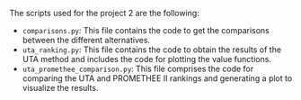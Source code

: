The scripts used for the project 2 are the following:
* `comparisons.py`: This file contains the code to get the comparisons between the different alternatives.
* `uta_ranking.py`: This file contains the code to obtain the results of the UTA method and includes the code for 
plotting the value functions.
* `uta_promethee_comparison.py`: This file comprises the code for comparing the UTA and PROMETHEE II rankings and 
generating a plot to visualize the results.
